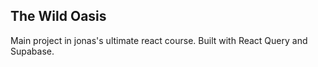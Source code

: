 ## The Wild Oasis

Main project in jonas's ultimate react course.
Built with React Query and Supabase.
